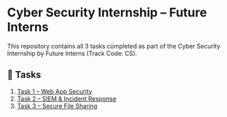 # Cyber Security Internship – Future Interns

This repository contains all 3 tasks completed as part of the Cyber Security Internship by Future Interns (Track Code: CS).

## 📁 Tasks
1. [Task 1 – Web App Security](./Task1_WebApp_Security/)
2. [Task 2 – SIEM & Incident Response](./Task2_SIEM_Incident_Response/)
3. [Task 3 – Secure File Sharing](./Task3_Secure_File_Sharing/)
